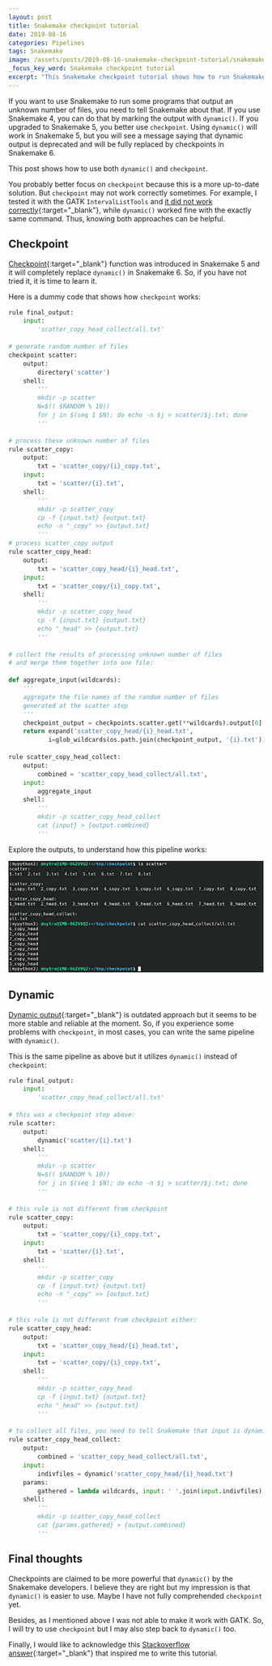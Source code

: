 ```yaml
---
layout: post
title: Snakemake checkpoint tutorial
date: 2019-08-16
categories: Pipelines
tags: Snakemake
image: /assets/posts/2019-08-16-snakemake-checkpoint-tutorial/snakemake-checkpoint-tutorial_thumbnail.jpg
_focus_key_word: Snakemake checkpoint tutorial
excerpt: "This Snakemake checkpoint tutorial shows how to run Snakemake when the number of outputs is dynamic, e.g. file names are unknown until the rule is executed."
---
```


If you want to use Snakemake to run some programs that output an unknown number of files, you need to tell Snakemake about that. If you use Snakemake 4, you can do that by marking the output with `dynamic()`. If you upgraded to Snakemake 5, you better use `checkpoint`. Using `dynamic()` will work in Snakemake 5, but you will see a message saying that dynamic output is deprecated and will be fully replaced by checkpoints in Snakemake 6.

This post shows how to use both `dynamic()` and `checkpoint`.

You probably better focus on `checkpoint` because this is a more up-to-date solution. But `checkpoint` may not work correctly sometimes. For example, I tested it with the GATK `IntervalListTools` and [it did not work correctly](https://stackoverflow.com/questions/57432036/snakemake-checkpoint-exited-with-non-zero-exit-code){:target="_blank"}, while `dynamic()` worked fine with the exactly same command. Thus, knowing both approaches can be helpful.

## Checkpoint

[Checkpoint](https://snakemake.readthedocs.io/en/stable/snakefiles/rules.html#data-dependent-conditional-execution){:target="_blank"} function was introduced in Snakemake 5 and it will completely replace `dynamic()` in Snakemake 6. So, if you have not tried it, it is time to learn it.

Here is a dummy code that shows how `checkpoint` works:
```python
rule final_output:
    input:
        'scatter_copy_head_collect/all.txt'

# generate random number of files
checkpoint scatter:
    output:
        directory('scatter')
    shell:
        '''
        mkdir -p scatter
        N=$(( $RANDOM % 10))
        for j in $(seq 1 $N); do echo -n $j > scatter/$j.txt; done
        '''

# process these unknown number of files
rule scatter_copy:
    output:
        txt = 'scatter_copy/{i}_copy.txt',
    input:
        txt = 'scatter/{i}.txt',
    shell:
        '''
        mkdir -p scatter_copy
        cp -f {input.txt} {output.txt}
        echo -n "_copy" >> {output.txt}
        '''
# process scatter_copy output
rule scatter_copy_head:
    output:
        txt = 'scatter_copy_head/{i}_head.txt',
    input:
        txt = 'scatter_copy/{i}_copy.txt',
    shell:
        '''
        mkdir -p scatter_copy_head
        cp -f {input.txt} {output.txt}
        echo "_head" >> {output.txt}
        '''

# collect the results of processing unknown number of files
# and merge them together into one file:

def aggregate_input(wildcards):
    '''
    aggregate the file names of the random number of files
    generated at the scatter step
    '''
    checkpoint_output = checkpoints.scatter.get(**wildcards).output[0]
    return expand('scatter_copy_head/{i}_head.txt',
           i=glob_wildcards(os.path.join(checkpoint_output, '{i}.txt')).i)

rule scatter_copy_head_collect:
    output:
        combined = 'scatter_copy_head_collect/all.txt',
    input:
        aggregate_input
    shell:
        '''
        mkdir -p scatter_copy_head_collect
        cat {input} > {output.combined}
        '''
```

Explore the outputs, to understand how this pipeline works:

![unknown output files of snakemake with checkpoint rule](/assets/posts/2019-08-16-snakemake-checkpoint-tutorial/snakemake-checkpoint-output.jpg)

## Dynamic

[Dynamic output](https://snakemake.readthedocs.io/en/stable/snakefiles/rules.html#dynamic-files){:target="_blank"} is outdated approach but it seems to be more stable and reliable at the moment. So, if you experience some problems with `checkpoint`, in most cases, you can write the same pipeline with `dynamic()`.

This is the same pipeline as above but it utilizes `dynamic()` instead of `checkpoint`:

```python
rule final_output:
    input:
        'scatter_copy_head_collect/all.txt'

# this was a checkpoint step above:
rule scatter:
    output:
        dynamic('scatter/{i}.txt')
    shell:
        '''
        mkdir -p scatter
        N=$(( $RANDOM % 10))
        for j in $(seq 1 $N); do echo -n $j > scatter/$j.txt; done
        '''

# this rule is not different from checkpoint
rule scatter_copy:
    output:
        txt = 'scatter_copy/{i}_copy.txt',
    input:
        txt = 'scatter/{i}.txt',
    shell:
        '''
        mkdir -p scatter_copy
        cp -f {input.txt} {output.txt}
        echo -n "_copy" >> {output.txt}
        '''

# this rule is not different from checkpoint either:
rule scatter_copy_head:
    output:
        txt = 'scatter_copy_head/{i}_head.txt',
    input:
        txt = 'scatter_copy/{i}_copy.txt',
    shell:
        '''
        mkdir -p scatter_copy_head
        cp -f {input.txt} {output.txt}
        echo "_head" >> {output.txt}
        '''

# to collect all files, you need to tell Snakemake that input is dynamic:
rule scatter_copy_head_collect:
    output:
        combined = 'scatter_copy_head_collect/all.txt',
    input:
        indivfiles = dynamic('scatter_copy_head/{i}_head.txt')
    params:
        gathered = lambda wildcards, input: ' '.join(input.indivfiles)
    shell:
        '''
        mkdir -p scatter_copy_head_collect
        cat {params.gathered} > {output.combined}
        '''
```

## Final thoughts

Checkpoints are claimed to be more powerful that `dynamic()` by the Snakemake developers. I believe they are right but my impression is that `dynamic()` is easier to use. Maybe I have not fully comprehended `checkpoint` yet.

Besides, as I mentioned above I was not able to make it work with GATK. So, I will try to use `checkpoint` but I may also step back to `dynamic()` too. 

Finally, I would like to acknowledge this [Stackoverflow answer](https://stackoverflow.com/a/56451259/2317701){:target="_blank"} that inspired me to write this tutorial. 
